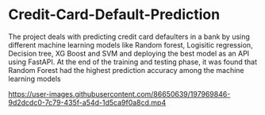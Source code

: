 # Credit-Card-Default-Prediction

The project deals with predicting credit card defaulters in a bank by using different machine learning models like Random forest, Logisitic regression, Decision tree, XG Boost and SVM and deploying the best model as an API using FastAPI. At the end of the training and testing phase, it was found that Random Forest had the highest prediction accuracy among the machine learning models


https://user-images.githubusercontent.com/86650639/197969846-9d2dcdc0-7c79-435f-a54d-1d5ca9f0a8cd.mp4

